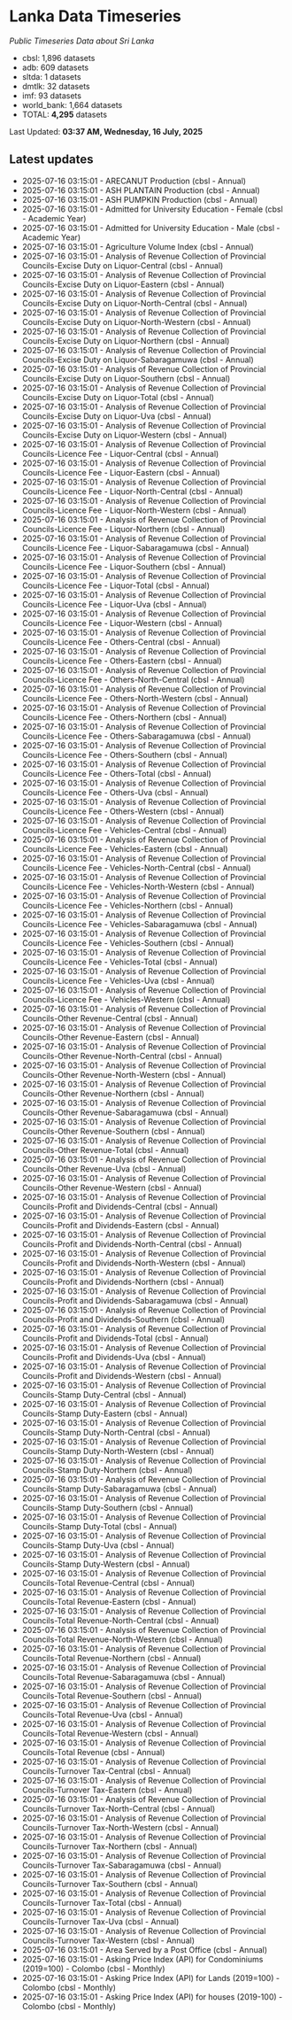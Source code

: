 # Lanka Data Timeseries
*Public Timeseries Data about Sri Lanka*

* cbsl: 1,896 datasets
* adb: 609 datasets
* sltda: 1 datasets
* dmtlk: 32 datasets
* imf: 93 datasets
* world_bank: 1,664 datasets
* TOTAL: **4,295** datasets

Last Updated: **03:37 AM, Wednesday, 16 July, 2025**

## Latest updates

* 2025-07-16 03:15:01 - ARECANUT Production (cbsl - Annual)
* 2025-07-16 03:15:01 - ASH PLANTAIN Production (cbsl - Annual)
* 2025-07-16 03:15:01 - ASH PUMPKIN Production (cbsl - Annual)
* 2025-07-16 03:15:01 - Admitted for University Education - Female (cbsl - Academic Year)
* 2025-07-16 03:15:01 - Admitted for University Education - Male (cbsl - Academic Year)
* 2025-07-16 03:15:01 - Agriculture Volume Index (cbsl - Annual)
* 2025-07-16 03:15:01 - Analysis of Revenue Collection of Provincial Councils-Excise Duty on Liquor-Central (cbsl - Annual)
* 2025-07-16 03:15:01 - Analysis of Revenue Collection of Provincial Councils-Excise Duty on Liquor-Eastern (cbsl - Annual)
* 2025-07-16 03:15:01 - Analysis of Revenue Collection of Provincial Councils-Excise Duty on Liquor-North-Central (cbsl - Annual)
* 2025-07-16 03:15:01 - Analysis of Revenue Collection of Provincial Councils-Excise Duty on Liquor-North-Western (cbsl - Annual)
* 2025-07-16 03:15:01 - Analysis of Revenue Collection of Provincial Councils-Excise Duty on Liquor-Northern (cbsl - Annual)
* 2025-07-16 03:15:01 - Analysis of Revenue Collection of Provincial Councils-Excise Duty on Liquor-Sabaragamuwa (cbsl - Annual)
* 2025-07-16 03:15:01 - Analysis of Revenue Collection of Provincial Councils-Excise Duty on Liquor-Southern (cbsl - Annual)
* 2025-07-16 03:15:01 - Analysis of Revenue Collection of Provincial Councils-Excise Duty on Liquor-Total (cbsl - Annual)
* 2025-07-16 03:15:01 - Analysis of Revenue Collection of Provincial Councils-Excise Duty on Liquor-Uva (cbsl - Annual)
* 2025-07-16 03:15:01 - Analysis of Revenue Collection of Provincial Councils-Excise Duty on Liquor-Western (cbsl - Annual)
* 2025-07-16 03:15:01 - Analysis of Revenue Collection of Provincial Councils-Licence Fee - Liquor-Central (cbsl - Annual)
* 2025-07-16 03:15:01 - Analysis of Revenue Collection of Provincial Councils-Licence Fee - Liquor-Eastern (cbsl - Annual)
* 2025-07-16 03:15:01 - Analysis of Revenue Collection of Provincial Councils-Licence Fee - Liquor-North-Central (cbsl - Annual)
* 2025-07-16 03:15:01 - Analysis of Revenue Collection of Provincial Councils-Licence Fee - Liquor-North-Western (cbsl - Annual)
* 2025-07-16 03:15:01 - Analysis of Revenue Collection of Provincial Councils-Licence Fee - Liquor-Northern (cbsl - Annual)
* 2025-07-16 03:15:01 - Analysis of Revenue Collection of Provincial Councils-Licence Fee - Liquor-Sabaragamuwa (cbsl - Annual)
* 2025-07-16 03:15:01 - Analysis of Revenue Collection of Provincial Councils-Licence Fee - Liquor-Southern (cbsl - Annual)
* 2025-07-16 03:15:01 - Analysis of Revenue Collection of Provincial Councils-Licence Fee - Liquor-Total (cbsl - Annual)
* 2025-07-16 03:15:01 - Analysis of Revenue Collection of Provincial Councils-Licence Fee - Liquor-Uva (cbsl - Annual)
* 2025-07-16 03:15:01 - Analysis of Revenue Collection of Provincial Councils-Licence Fee - Liquor-Western (cbsl - Annual)
* 2025-07-16 03:15:01 - Analysis of Revenue Collection of Provincial Councils-Licence Fee - Others-Central (cbsl - Annual)
* 2025-07-16 03:15:01 - Analysis of Revenue Collection of Provincial Councils-Licence Fee - Others-Eastern (cbsl - Annual)
* 2025-07-16 03:15:01 - Analysis of Revenue Collection of Provincial Councils-Licence Fee - Others-North-Central (cbsl - Annual)
* 2025-07-16 03:15:01 - Analysis of Revenue Collection of Provincial Councils-Licence Fee - Others-North-Western (cbsl - Annual)
* 2025-07-16 03:15:01 - Analysis of Revenue Collection of Provincial Councils-Licence Fee - Others-Northern (cbsl - Annual)
* 2025-07-16 03:15:01 - Analysis of Revenue Collection of Provincial Councils-Licence Fee - Others-Sabaragamuwa (cbsl - Annual)
* 2025-07-16 03:15:01 - Analysis of Revenue Collection of Provincial Councils-Licence Fee - Others-Southern (cbsl - Annual)
* 2025-07-16 03:15:01 - Analysis of Revenue Collection of Provincial Councils-Licence Fee - Others-Total (cbsl - Annual)
* 2025-07-16 03:15:01 - Analysis of Revenue Collection of Provincial Councils-Licence Fee - Others-Uva (cbsl - Annual)
* 2025-07-16 03:15:01 - Analysis of Revenue Collection of Provincial Councils-Licence Fee - Others-Western (cbsl - Annual)
* 2025-07-16 03:15:01 - Analysis of Revenue Collection of Provincial Councils-Licence Fee - Vehicles-Central (cbsl - Annual)
* 2025-07-16 03:15:01 - Analysis of Revenue Collection of Provincial Councils-Licence Fee - Vehicles-Eastern (cbsl - Annual)
* 2025-07-16 03:15:01 - Analysis of Revenue Collection of Provincial Councils-Licence Fee - Vehicles-North-Central (cbsl - Annual)
* 2025-07-16 03:15:01 - Analysis of Revenue Collection of Provincial Councils-Licence Fee - Vehicles-North-Western (cbsl - Annual)
* 2025-07-16 03:15:01 - Analysis of Revenue Collection of Provincial Councils-Licence Fee - Vehicles-Northern (cbsl - Annual)
* 2025-07-16 03:15:01 - Analysis of Revenue Collection of Provincial Councils-Licence Fee - Vehicles-Sabaragamuwa (cbsl - Annual)
* 2025-07-16 03:15:01 - Analysis of Revenue Collection of Provincial Councils-Licence Fee - Vehicles-Southern (cbsl - Annual)
* 2025-07-16 03:15:01 - Analysis of Revenue Collection of Provincial Councils-Licence Fee - Vehicles-Total (cbsl - Annual)
* 2025-07-16 03:15:01 - Analysis of Revenue Collection of Provincial Councils-Licence Fee - Vehicles-Uva (cbsl - Annual)
* 2025-07-16 03:15:01 - Analysis of Revenue Collection of Provincial Councils-Licence Fee - Vehicles-Western (cbsl - Annual)
* 2025-07-16 03:15:01 - Analysis of Revenue Collection of Provincial Councils-Other Revenue-Central (cbsl - Annual)
* 2025-07-16 03:15:01 - Analysis of Revenue Collection of Provincial Councils-Other Revenue-Eastern (cbsl - Annual)
* 2025-07-16 03:15:01 - Analysis of Revenue Collection of Provincial Councils-Other Revenue-North-Central (cbsl - Annual)
* 2025-07-16 03:15:01 - Analysis of Revenue Collection of Provincial Councils-Other Revenue-North-Western (cbsl - Annual)
* 2025-07-16 03:15:01 - Analysis of Revenue Collection of Provincial Councils-Other Revenue-Northern (cbsl - Annual)
* 2025-07-16 03:15:01 - Analysis of Revenue Collection of Provincial Councils-Other Revenue-Sabaragamuwa (cbsl - Annual)
* 2025-07-16 03:15:01 - Analysis of Revenue Collection of Provincial Councils-Other Revenue-Southern (cbsl - Annual)
* 2025-07-16 03:15:01 - Analysis of Revenue Collection of Provincial Councils-Other Revenue-Total (cbsl - Annual)
* 2025-07-16 03:15:01 - Analysis of Revenue Collection of Provincial Councils-Other Revenue-Uva (cbsl - Annual)
* 2025-07-16 03:15:01 - Analysis of Revenue Collection of Provincial Councils-Other Revenue-Western (cbsl - Annual)
* 2025-07-16 03:15:01 - Analysis of Revenue Collection of Provincial Councils-Profit and Dividends-Central (cbsl - Annual)
* 2025-07-16 03:15:01 - Analysis of Revenue Collection of Provincial Councils-Profit and Dividends-Eastern (cbsl - Annual)
* 2025-07-16 03:15:01 - Analysis of Revenue Collection of Provincial Councils-Profit and Dividends-North-Central (cbsl - Annual)
* 2025-07-16 03:15:01 - Analysis of Revenue Collection of Provincial Councils-Profit and Dividends-North-Western (cbsl - Annual)
* 2025-07-16 03:15:01 - Analysis of Revenue Collection of Provincial Councils-Profit and Dividends-Northern (cbsl - Annual)
* 2025-07-16 03:15:01 - Analysis of Revenue Collection of Provincial Councils-Profit and Dividends-Sabaragamuwa (cbsl - Annual)
* 2025-07-16 03:15:01 - Analysis of Revenue Collection of Provincial Councils-Profit and Dividends-Southern (cbsl - Annual)
* 2025-07-16 03:15:01 - Analysis of Revenue Collection of Provincial Councils-Profit and Dividends-Total (cbsl - Annual)
* 2025-07-16 03:15:01 - Analysis of Revenue Collection of Provincial Councils-Profit and Dividends-Uva (cbsl - Annual)
* 2025-07-16 03:15:01 - Analysis of Revenue Collection of Provincial Councils-Profit and Dividends-Western (cbsl - Annual)
* 2025-07-16 03:15:01 - Analysis of Revenue Collection of Provincial Councils-Stamp Duty-Central (cbsl - Annual)
* 2025-07-16 03:15:01 - Analysis of Revenue Collection of Provincial Councils-Stamp Duty-Eastern (cbsl - Annual)
* 2025-07-16 03:15:01 - Analysis of Revenue Collection of Provincial Councils-Stamp Duty-North-Central (cbsl - Annual)
* 2025-07-16 03:15:01 - Analysis of Revenue Collection of Provincial Councils-Stamp Duty-North-Western (cbsl - Annual)
* 2025-07-16 03:15:01 - Analysis of Revenue Collection of Provincial Councils-Stamp Duty-Northern (cbsl - Annual)
* 2025-07-16 03:15:01 - Analysis of Revenue Collection of Provincial Councils-Stamp Duty-Sabaragamuwa (cbsl - Annual)
* 2025-07-16 03:15:01 - Analysis of Revenue Collection of Provincial Councils-Stamp Duty-Southern (cbsl - Annual)
* 2025-07-16 03:15:01 - Analysis of Revenue Collection of Provincial Councils-Stamp Duty-Total (cbsl - Annual)
* 2025-07-16 03:15:01 - Analysis of Revenue Collection of Provincial Councils-Stamp Duty-Uva (cbsl - Annual)
* 2025-07-16 03:15:01 - Analysis of Revenue Collection of Provincial Councils-Stamp Duty-Western (cbsl - Annual)
* 2025-07-16 03:15:01 - Analysis of Revenue Collection of Provincial Councils-Total Revenue-Central (cbsl - Annual)
* 2025-07-16 03:15:01 - Analysis of Revenue Collection of Provincial Councils-Total Revenue-Eastern (cbsl - Annual)
* 2025-07-16 03:15:01 - Analysis of Revenue Collection of Provincial Councils-Total Revenue-North-Central (cbsl - Annual)
* 2025-07-16 03:15:01 - Analysis of Revenue Collection of Provincial Councils-Total Revenue-North-Western (cbsl - Annual)
* 2025-07-16 03:15:01 - Analysis of Revenue Collection of Provincial Councils-Total Revenue-Northern (cbsl - Annual)
* 2025-07-16 03:15:01 - Analysis of Revenue Collection of Provincial Councils-Total Revenue-Sabaragamuwa (cbsl - Annual)
* 2025-07-16 03:15:01 - Analysis of Revenue Collection of Provincial Councils-Total Revenue-Southern (cbsl - Annual)
* 2025-07-16 03:15:01 - Analysis of Revenue Collection of Provincial Councils-Total Revenue-Uva (cbsl - Annual)
* 2025-07-16 03:15:01 - Analysis of Revenue Collection of Provincial Councils-Total Revenue-Western (cbsl - Annual)
* 2025-07-16 03:15:01 - Analysis of Revenue Collection of Provincial Councils-Total Revenue (cbsl - Annual)
* 2025-07-16 03:15:01 - Analysis of Revenue Collection of Provincial Councils-Turnover Tax-Central (cbsl - Annual)
* 2025-07-16 03:15:01 - Analysis of Revenue Collection of Provincial Councils-Turnover Tax-Eastern (cbsl - Annual)
* 2025-07-16 03:15:01 - Analysis of Revenue Collection of Provincial Councils-Turnover Tax-North-Central (cbsl - Annual)
* 2025-07-16 03:15:01 - Analysis of Revenue Collection of Provincial Councils-Turnover Tax-North-Western (cbsl - Annual)
* 2025-07-16 03:15:01 - Analysis of Revenue Collection of Provincial Councils-Turnover Tax-Northern (cbsl - Annual)
* 2025-07-16 03:15:01 - Analysis of Revenue Collection of Provincial Councils-Turnover Tax-Sabaragamuwa (cbsl - Annual)
* 2025-07-16 03:15:01 - Analysis of Revenue Collection of Provincial Councils-Turnover Tax-Southern (cbsl - Annual)
* 2025-07-16 03:15:01 - Analysis of Revenue Collection of Provincial Councils-Turnover Tax-Total (cbsl - Annual)
* 2025-07-16 03:15:01 - Analysis of Revenue Collection of Provincial Councils-Turnover Tax-Uva (cbsl - Annual)
* 2025-07-16 03:15:01 - Analysis of Revenue Collection of Provincial Councils-Turnover Tax-Western (cbsl - Annual)
* 2025-07-16 03:15:01 - Area Served by a Post Office (cbsl - Annual)
* 2025-07-16 03:15:01 - Asking Price Index (API) for Condominiums (2019=100) - Colombo (cbsl - Monthly)
* 2025-07-16 03:15:01 - Asking Price Index (API) for Lands (2019=100) - Colombo (cbsl - Monthly)
* 2025-07-16 03:15:01 - Asking Price Index (API) for houses (2019-100) - Colombo (cbsl - Monthly)